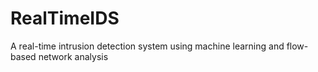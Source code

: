 # RealTimeIDS
A real-time intrusion detection system using machine learning and flow-based network analysis
